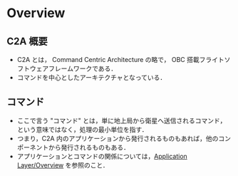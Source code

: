 # Overview

## C2A 概要
- C2A とは， Command Centric Architecture の略で， OBC 搭載フライトソフトウェアフレームワークである．
- コマンドを中心としたアーキテクチャとなっている．

## コマンド
- ここで言う "コマンド" とは，単に地上局から衛星へ送信されるコマンド，という意味ではなく，処理の最小単位を指す．
- つまり，C2A 内のアプリケーションから発行されるものもあれば，他のコンポーネントから発行されるものもある．
- アプリケーションとコマンドの関係については，[Application Layer/Overview](../Application/Overview.md) を参照のこと．
